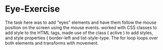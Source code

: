 # Eye-Exercise
The task here was to add  "eyes" elements and have them follow the mouse position on the screen using the mouse events.
worked with CSS classes to add style to the HTML tags, made use of the class ( active ) to add styles, and  style properties ( border-left and list-style-type. 
The for loop loops over both elements and transforms with movement. 
